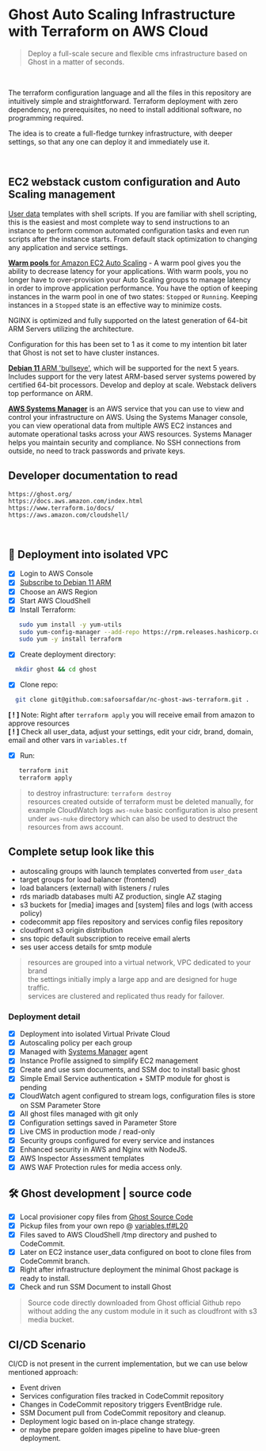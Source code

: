 # Ghost Auto Scaling Infrastructure with Terraform on AWS Cloud

>Deploy a full-scale secure and flexible cms infrastructure based on Ghost in a matter of seconds.

<br />

The terraform configuration language and all the files in this repository are intuitively simple and straightforward. Terraform deployment with zero dependency, no prerequisites, no need to install additional software, no programming required.  
  
The idea is to create a full-fledge turnkey infrastructure, with deeper settings, so that any one can deploy it and immediately use it.

<br />

## EC2 webstack custom configuration and Auto Scaling management
[User data][userdata] templates with shell scripts. If you are familiar with shell scripting, this is the easiest and most complete way to send instructions to an instance to perform common automated configuration tasks and even run scripts after the instance starts. From default stack optimization to changing any application and service settings.

[**Warm pools** for Amazon EC2 Auto Scaling][asg] - A warm pool gives you the ability to decrease latency for your applications. With warm pools, you no longer have to over-provision your Auto Scaling groups to manage latency in order to improve application performance. You have the option of keeping instances in the warm pool in one of two states: `Stopped` or `Running`. Keeping instances in a `Stopped` state is an effective way to minimize costs.

NGINX is optimized and fully supported on the latest generation of 64-bit ARM Servers utilizing the architecture.

Configuration for this has been set to 1 as it come to my intention bit later that Ghost is not set to have cluster instances.

[**Debian 11** ARM 'bullseye'][Debian-11-ARM], which will be supported for the next 5 years. Includes support for the very latest ARM-based server systems powered by certified 64-bit processors.
Develop and deploy at scale. Webstack delivers top performance on ARM.

[**AWS Systems Manager**][ssm] is an AWS service that you can use to view and control your infrastructure on AWS. Using the Systems Manager console, you can view operational data from multiple AWS EC2 instances and automate operational tasks across your AWS resources. Systems Manager helps you maintain security and compliance. No SSH connections from outside, no need to track passwords and private keys.

## Developer documentation to read

```text
https://ghost.org/
https://docs.aws.amazon.com/index.html
https://www.terraform.io/docs/
https://aws.amazon.com/cloudshell/
```

<br />


## :rocket: Deployment into isolated VPC

- [x] Login to AWS Console
- [x] [Subscribe to Debian 11 ARM][Debian-11-ARM]
- [x] Choose an AWS Region
- [x] Start AWS CloudShell
- [x] Install Terraform:

```sh
   sudo yum install -y yum-utils
   sudo yum-config-manager --add-repo https://rpm.releases.hashicorp.com/AmazonLinux/hashicorp.repo
   sudo yum -y install terraform
```

- [x] Create deployment directory:  

```sh
  mkdir ghost && cd ghost
```

- [x] Clone repo:  

>

```sh
  git clone git@github.com:safoorsafdar/nc-ghost-aws-terraform.git .
```

>  
**[ ! ]** Note: Right after `terraform apply` you will receive email from amazon to approve resources  
**[ ! ]** Check all user_data, adjust your settings, edit your cidr, brand, domain, email and other vars in `variables.tf`  

- [x] Run:

```sh
   terraform init
   terraform apply
```

> to destroy infrastructure: ```terraform destroy```  
> resources created outside of terraform must be deleted manually, for example CloudWatch logs
> `aws-nuke` basic configuration is also present under `aws-nuke` directory which can also be used to destruct the resources from aws account.

## Complete setup look like this

- autoscaling groups with launch templates converted from `user_data`  
- target groups for load balancer (frontend)
- load balancers (external) with listeners / rules  
- rds mariadb databases multi AZ production, single AZ staging  
- s3 buckets for [media] images and [system] files and logs (with access policy)  
- codecommit app files repository and services config files repository  
- cloudfront s3 origin distribution  
- sns topic default subscription to receive email alerts  
- ses user access details for smtp module  

 >resources are grouped into a virtual network, VPC dedicated to your brand  
 >the settings initially imply a large app and are designed for huge traffic.  
 >services are clustered and replicated thus ready for failover.

### Deployment detail

- [x] Deployment into isolated Virtual Private Cloud
- [x] Autoscaling policy per each group
- [x] Managed with [Systems Manager][ssm] agent
- [x] Instance Profile assigned to simplify EC2 management
- [x] Create and use ssm documents, and SSM doc to install basic ghost
- [x] Simple Email Service authentication + SMTP module for ghost is pending
- [x] CloudWatch agent configured to stream logs, configuration files is store on SSM Parameter Store
- [x] All ghost files managed with git only
- [x] Configuration settings saved in Parameter Store
- [x] Live CMS in production mode / read-only
- [x] Security groups configured for every service and instances
- [x] Enhanced security in AWS and Nginx with NodeJS.
- [x] AWS Inspector Assessment templates
- [x] AWS WAF Protection rules for media access only.  

## :hammer_and_wrench: Ghost development | source code

- [x] Local provisioner copy files from [Ghost Source Code][ghost-source-code]
- [x] Pickup files from your own repo @ [variables.tf#L20](https://github.com/safoorsafdar/nc-ghost-aws-terraform/blob/main/variables.tf#L10)
- [x] Files saved to AWS CloudShell /tmp directory and pushed to CodeCommit.
- [x] Later on EC2 instance user_data configured on boot to clone files from CodeCommit branch.
- [x] Right after infrastructure deployment the minimal Ghost package is ready to install.
- [x] Check and run SSM Document to install Ghost

> Source code directly downloaded from Ghost official Github repo without adding the any custom module in it such as cloudfront with s3 media bucket.


## CI/CD Scenario

CI/CD is not present in the current implementation, but we can use below mentioned approach:

- Event driven
- Services configuration files tracked in CodeCommit repository
- Changes in CodeCommit repository triggers EventBridge rule.
- SSM Document pull from CodeCommit repository and cleanup.
- Deployment logic based on in-place change strategy.  
- or maybe prepare golden images pipeline to have blue-green deployment.

<br />

[Debian-11-ARM]: https://aws.amazon.com/marketplace/pp/prodview-jwzxq55gno4p4
[ssm]: https://aws.amazon.com/systems-manager/
[asg]: https://docs.aws.amazon.com/autoscaling/ec2/userguide/ec2-auto-scaling-warm-pools.html
[userdata]: https://docs.aws.amazon.com/AWSEC2/latest/UserGuide/user-data.html
[ghost-source-code]: https://github.com/safoorsafdar/Ghost